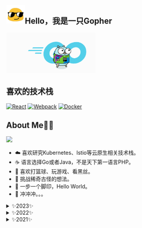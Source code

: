 ## <img src="./git/blob-sunglasses.gif" width=50px>Hello，我是一只Gopher

<img src="./git/gopher.gif" width="240px">

## 喜欢的技术栈

[![React](https://img.shields.io/badge/-React-45b8d8?style=for-the-badge&logo=react&logoColor=white)]()
[![Webpack](https://img.shields.io/badge/-Webpack-8DD6F9?style=for-the-badge&logo=webpack&logoColor=white)]()
[![Docker](https://img.shields.io/badge/-Docker-46a2f1?style=for-the-badge&logo=docker&logoColor=white)]()

## About Me👨‍💻

<img src="https://github-readme-stats.vercel.app/api?username=chen-haotian&show_icons=true&theme=radical">

- ☁️ 喜欢研究Kubernetes、Istio等云原生相关技术栈。
- ☕️ 语言选择Go或者Java，不是天下第一语言PHP。
- 🏀 喜欢打篮球、玩游戏、看黑丝。
- 🤔 挑战稀奇古怪的想法。
- 👣 一步一个脚印，Hello World。
- 🔭 冲冲冲。。。

<details>
    <summary>✨2023✨
    </summary>
    bug少一点
</details>

<details>
    <summary>✨2022✨
    </summary>
    bug少一点
</details>

<details>
    <summary>✨2021✨
    </summary>
    bug少一点
</details>